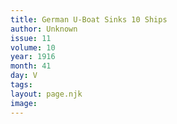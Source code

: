 ```yaml
---
title: German U-Boat Sinks 10 Ships
author: Unknown
issue: 11
volume: 10
year: 1916
month: 41
day: V
tags:
layout: page.njk
image:
---
```

